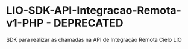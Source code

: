 # LIO-SDK-API-Integracao-Remota-v1-PHP - DEPRECATED
SDK para realizar as chamadas na API de Integração Remota Cielo LIO
